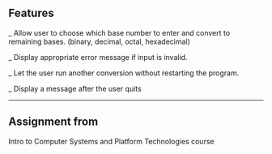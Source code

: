 ## Features

_ Allow user to choose which base number to enter and convert to remaining bases.
(binary, decimal, octal, hexadecimal)

_ Display appropriate error message if input is invalid.

_ Let the user run another conversion without restarting the program.

_ Display a message after the user quits
___________________________________________________________________________________
## Assignment from

Intro to Computer Systems and Platform Technologies course
